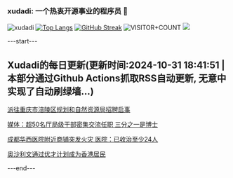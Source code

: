 ### xudadi: 一个热衷开源事业的程序员 👋

![xudadi](https://github-readme-stats-git-masterorgs-github-readme-stats-team.vercel.app/api?username=xudadi)
[![Top Langs](https://github-readme-stats.vercel.app/api/top-langs/?username=xudadi)](https://github.com/anuraghazra/github-readme-stats)
[![GitHub Streak](https://streak-stats.demolab.com?user=xudadi&locale=zh_Hans)](https://git.io/streak-stats)
![VISITOR+COUNT](https://komarev.com/ghpvc/?username=xudadi&label=VISITOR+COUNT)
![](https://raw.githubusercontent.com/xudadi/xudadi/main/assets/github-contribution-grid-snake.svg)


---start---

## Xudadi的每日更新(更新时间:2024-10-31 18:41:51 | 本部分通过Github Actions抓取RSS自动更新, 无意中实现了自动刷绿墙...)

[派往重庆市涪陵区规划和自然资源局招聘启事](https://www.gongkaoleida.com/article/2176756)

[媒体：超50名厅局级干部密集交流任职 三分之一是博士](https://m.163.com/news/article/JFQNFPUS0530JPVV.html)

[成都华西医院附近商铺突发火灾 医院：已收治至少24人](https://m.163.com/news/article/JFR6R3TG0001899O.html)

[奥沙利文通过优才计划成为香港居民](https://m.163.com/news/article/JFR4I07J0001899O.html)

---end---
